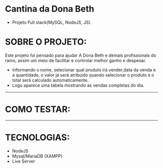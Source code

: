# Cantina da Dona Beth


* Projeto Full stack(MySQL, NodeJS, JS).

# SOBRE O PROJETO:

Este projeto foi pensado para ajudar A Dona Beth e demais profissionais do ramo, assim um meio de facilitar e controlar melhor ganho e despesar.

* Informando o nome, selecionar qual produto irá vender,data da venda e a quantidade, o valor já será atribuido quando selecionar o produto e o total será calculado automaticamente.
* Logo aparece uma tabela mostrando as vendas completas do dia.
-------------------------------------------------
# COMO TESTAR:


-------------------------------------------------
# TECNOLOGIAS:

* NodeJS
* Mysql/MariaDB (XAMPP)
* Live Server

